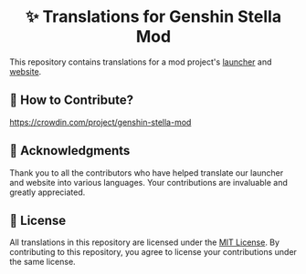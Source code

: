 <h1 align="center">
    ✨ Translations for Genshin Stella Mod
</h1>

This repository contains translations for a mod project's [launcher](launcher) and [website](website).

## 📁 How to Contribute?
https://crowdin.com/project/genshin-stella-mod

## 💙 Acknowledgments
Thank you to all the contributors who have helped translate our launcher and website into various languages.
Your contributions are invaluable and greatly appreciated.

## 🔑 License
All translations in this repository are licensed under the [MIT License](LICENSE).
By contributing to this repository, you agree to license your contributions under the same license.